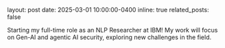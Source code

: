 layout: post
date: 2025-03-01 10:00:00-0400
inline: true
related_posts: false

Starting my full-time role as an NLP Researcher at IBM! My work will focus on Gen-AI and agentic AI security, exploring new challenges in the field.
